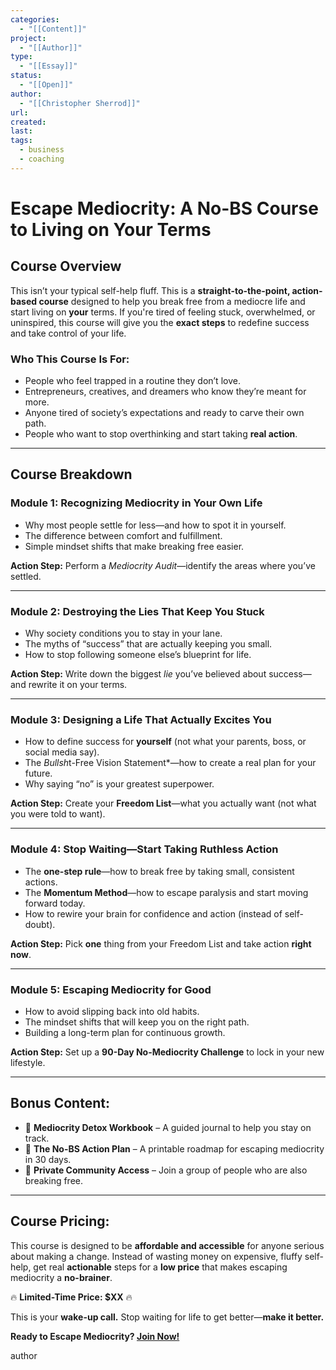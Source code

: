 ```yaml
---
categories:
  - "[[Content]]"
project:
  - "[[Author]]"
type:
  - "[[Essay]]"
status:
  - "[[Open]]"
author:
  - "[[Christopher Sherrod]]"
url: 
created:
last:
tags:
  - business
  - coaching
---
```

# **Escape Mediocrity: A No-BS Course to Living on Your Terms**

## **Course Overview**

This isn’t your typical self-help fluff. This is a **straight-to-the-point, action-based course** designed to help you break free from a mediocre life and start living on **your** terms. If you're tired of feeling stuck, overwhelmed, or uninspired, this course will give you the **exact steps** to redefine success and take control of your life.

### **Who This Course Is For:**
- People who feel trapped in a routine they don’t love.
- Entrepreneurs, creatives, and dreamers who know they’re meant for more.
- Anyone tired of society’s expectations and ready to carve their own path.
- People who want to stop overthinking and start taking **real action**.

---

## **Course Breakdown**

### **Module 1: Recognizing Mediocrity in Your Own Life**
- Why most people settle for less—and how to spot it in yourself.
- The difference between comfort and fulfillment.
- Simple mindset shifts that make breaking free easier.

**Action Step:** Perform a *Mediocrity Audit*—identify the areas where you’ve settled.

---

### **Module 2: Destroying the Lies That Keep You Stuck**
- Why society conditions you to stay in your lane.
- The myths of “success” that are actually keeping you small.
- How to stop following someone else’s blueprint for life.

**Action Step:** Write down the biggest *lie* you’ve believed about success—and rewrite it on your terms.

---

### **Module 3: Designing a Life That Actually Excites You**
- How to define success for **yourself** (not what your parents, boss, or social media say).
- The *Bullsh*t-Free Vision Statement*—how to create a real plan for your future.
- Why saying “no” is your greatest superpower.

**Action Step:** Create your **Freedom List**—what you actually want (not what you were told to want).

---

### **Module 4: Stop Waiting—Start Taking Ruthless Action**
- The **one-step rule**—how to break free by taking small, consistent actions.
- The **Momentum Method**—how to escape paralysis and start moving forward today.
- How to rewire your brain for confidence and action (instead of self-doubt).

**Action Step:** Pick **one** thing from your Freedom List and take action **right now**.

---

### **Module 5: Escaping Mediocrity for Good**
- How to avoid slipping back into old habits.
- The mindset shifts that will keep you on the right path.
- Building a long-term plan for continuous growth.

**Action Step:** Set up a **90-Day No-Mediocrity Challenge** to lock in your new lifestyle.

---

## **Bonus Content:**
- 🎁 **Mediocrity Detox Workbook** – A guided journal to help you stay on track.
- 🎁 **The No-BS Action Plan** – A printable roadmap for escaping mediocrity in 30 days.
- 🎁 **Private Community Access** – Join a group of people who are also breaking free.

---

## **Course Pricing:**
This course is designed to be **affordable and accessible** for anyone serious about making a change. Instead of wasting money on expensive, fluffy self-help, get real **actionable** steps for a **low price** that makes escaping mediocrity a **no-brainer**.

🔥 **Limited-Time Price: $XX** 🔥

This is your **wake-up call.** Stop waiting for life to get better—**make it better.**

**Ready to Escape Mediocrity? [Join Now!](#)**

author
